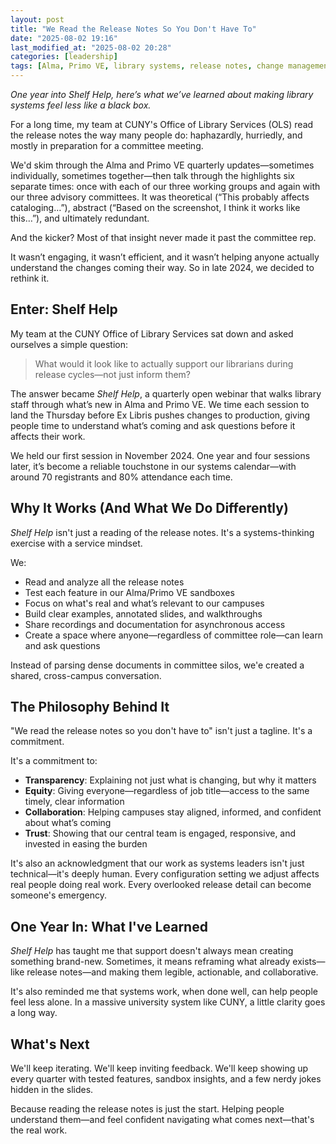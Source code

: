 ```yaml
---
layout: post
title: "We Read the Release Notes So You Don't Have To"
date: "2025-08-02 19:16"
last_modified_at: "2025-08-02 20:28"
categories: [leadership]
tags: [Alma, Primo VE, library systems, release notes, change management]
---
```


_One year into Shelf Help, here’s what we’ve learned about making library systems feel less like a black box._

For a long time, my team at CUNY's Office of Library Services (OLS) read the release notes the way many people do: haphazardly, hurriedly, and mostly in preparation for a committee meeting.

We'd skim through the Alma and Primo VE quarterly updates—sometimes individually, sometimes together—then talk through the highlights six separate times: once with each of our three working groups and again with our three advisory committees. It was theoretical (“This probably affects cataloging…”), abstract (“Based on the screenshot, I think it works like this…”), and ultimately redundant.

And the kicker? Most of that insight never made it past the committee rep.

It wasn’t engaging, it wasn’t efficient, and it wasn’t helping anyone actually understand the changes coming their way. So in late 2024, we decided to rethink it.

## Enter: Shelf Help

My team at the CUNY Office of Library Services sat down and asked ourselves a simple question:

> What would it look like to actually support our librarians during release cycles—not just inform them?

The answer became _Shelf Help_, a quarterly open webinar that walks library staff through what’s new in Alma and Primo VE. We time each session to land the Thursday before Ex Libris pushes changes to production, giving people time to understand what’s coming and ask questions before it affects their work.

We held our first session in November 2024. One year and four sessions later, it’s become a reliable touchstone in our systems calendar—with around 70 registrants and 80% attendance each time.

## Why It Works (And What We Do Differently)

_Shelf Help_ isn't just a reading of the release notes. It's a systems-thinking exercise with a service mindset.

We:
* Read and analyze all the release notes
* Test each feature in our Alma/Primo VE sandboxes
* Focus on what's real and what’s relevant to our campuses
* Build clear examples, annotated slides, and walkthroughs
* Share recordings and documentation for asynchronous access
* Create a space where anyone—regardless of committee role—can learn and ask questions

Instead of parsing dense documents in committee silos, we'e created a shared, cross-campus conversation.

## The Philosophy Behind It

"We read the release notes so you don't have to" isn't just a tagline. It's a commitment.

It's a commitment to:

* **Transparency**: Explaining not just what is changing, but why it matters
* **Equity**: Giving everyone—regardless of job title—access to the same timely, clear information
* **Collaboration**: Helping campuses stay aligned, informed, and confident about what’s coming
* **Trust**: Showing that our central team is engaged, responsive, and invested in easing the burden

It's also an acknowledgment that our work as systems leaders isn't just technical—it's deeply human. Every configuration setting we adjust affects real people doing real work. Every overlooked release detail can become someone's emergency.

## One Year In: What I've Learned

_Shelf Help_ has taught me that support doesn't always mean creating something brand-new. Sometimes, it means reframing what already exists—like release notes—and making them legible, actionable, and collaborative.

It's also reminded me that systems work, when done well, can help people feel less alone. In a massive university system like CUNY, a little clarity goes a long way.

## What's Next

We'll keep iterating. We'll keep inviting feedback. We'll keep showing up every quarter with tested features, sandbox insights, and a few nerdy jokes hidden in the slides.

Because reading the release notes is just the start. Helping people understand them—and feel confident navigating what comes next—that's the real work.
